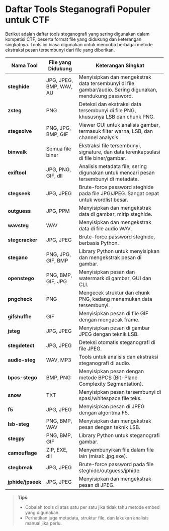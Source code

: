 # Daftar Tools Steganografi Populer untuk CTF

Berikut adalah daftar tools steganografi yang sering digunakan dalam kompetisi CTF, beserta format file yang didukung dan keterangan singkatnya. Tools ini biasa digunakan untuk mencoba berbagai metode ekstraksi pesan tersembunyi dari file yang diberikan.

| Nama Tool         | File yang Didukung      | Keterangan Singkat                                                                                       |
| ----------------- | ----------------------- | -------------------------------------------------------------------------------------------------------- |
| **steghide**      | JPG, JPEG, BMP, WAV, AU | Menyisipkan dan mengekstrak data tersembunyi di file gambar/audio. Sering digunakan, mendukung password. |
| **zsteg**         | PNG                     | Deteksi dan ekstraksi data tersembunyi di file PNG, khususnya LSB dan chunk PNG.                         |
| **stegsolve**     | PNG, JPG, BMP, GIF      | Viewer GUI untuk analisis gambar, termasuk filter warna, LSB, dan channel analysis.                      |
| **binwalk**       | Semua file biner        | Ekstraksi file tersembunyi, signature, dan data terenkapsulasi di file biner/gambar.                     |
| **exiftool**      | JPG, PNG, GIF, dll      | Analisis metadata file, sering digunakan untuk mencari pesan tersembunyi di metadata.                    |
| **stegseek**      | JPG, JPEG               | Brute-force password steghide pada file JPG/JPEG. Sangat cepat untuk wordlist besar.                     |
| **outguess**      | JPG, PPM                | Menyisipkan dan mengekstrak data di gambar, mirip steghide.                                              |
| **wavsteg**       | WAV                     | Menyisipkan dan mengekstrak data di file audio WAV.                                                      |
| **stegcracker**   | JPG, JPEG               | Brute-force password steghide, berbasis Python.                                                          |
| **stegano**       | PNG, JPG, GIF, BMP      | Library Python untuk menyisipkan dan mengekstrak pesan di gambar.                                        |
| **openstego**     | PNG, BMP, GIF, JPG      | Menyisipkan pesan dan watermark di gambar, GUI dan CLI.                                                  |
| **pngcheck**      | PNG                     | Mengecek struktur dan chunk PNG, kadang menemukan data tersembunyi.                                      |
| **gifshuffle**    | GIF                     | Menyisipkan pesan di file GIF dengan mengacak frame.                                                     |
| **jsteg**         | JPG, JPEG               | Menyisipkan pesan di gambar JPEG dengan teknik LSB.                                                      |
| **stegdetect**    | JPG, JPEG               | Deteksi otomatis steganografi di file JPEG.                                                              |
| **audio-steg**    | WAV, MP3                | Tools untuk analisis dan ekstraksi steganografi di audio.                                                |
| **bpcs-stego**    | BMP, PNG                | Menyisipkan pesan dengan metode BPCS (Bit-Plane Complexity Segmentation).                                |
| **snow**          | TXT                     | Menyisipkan pesan tersembunyi di spasi/whitespace file teks.                                             |
| **f5**            | JPG, JPEG               | Menyisipkan pesan di JPEG dengan algoritma F5.                                                           |
| **lsb-steg**      | PNG, BMP, WAV           | Menyisipkan dan mengekstrak pesan dengan teknik LSB.                                                     |
| **stegpy**        | PNG, BMP, GIF           | Library Python untuk steganografi gambar.                                                                |
| **camouflage**    | ZIP, EXE, dll           | Menyembunyikan file dalam file lain (misal: .jpg.exe).                                                   |
| **stegbreak**     | JPG, JPEG               | Brute-force password pada file steghide/outguess/jphide.                                                 |
| **jphide/jpseek** | JPG, JPEG               | Menyisipkan dan mengekstrak pesan di JPEG.                                                               |

> **Tips:**
>
> - Cobalah tools di atas satu per satu jika tidak tahu metode embed yang digunakan.
> - Perhatikan juga metadata, struktur file, dan lakukan analisis manual jika perlu.
